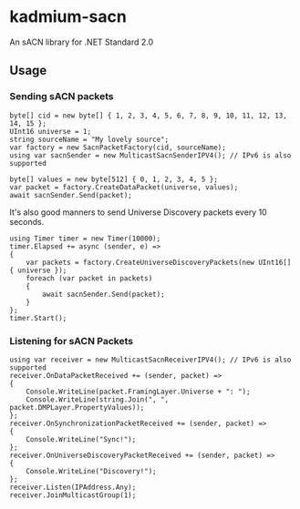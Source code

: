 # kadmium-sacn
An sACN library for .NET Standard 2.0

## Usage
### Sending sACN packets
```
byte[] cid = new byte[] { 1, 2, 3, 4, 5, 6, 7, 8, 9, 10, 11, 12, 13, 14, 15 };
UInt16 universe = 1;
string sourceName = "My lovely source";
var factory = new SacnPacketFactory(cid, sourceName);
using var sacnSender = new MulticastSacnSenderIPV4(); // IPv6 is also supported

byte[] values = new byte[512] { 0, 1, 2, 3, 4, 5 };
var packet = factory.CreateDataPacket(universe, values);
await sacnSender.Send(packet);
```

It's also good manners to send Universe Discovery packets every 10 seconds.

```
using Timer timer = new Timer(10000);
timer.Elapsed += async (sender, e) =>
{
	var packets = factory.CreateUniverseDiscoveryPackets(new UInt16[] { universe });
	foreach (var packet in packets)
	{
		await sacnSender.Send(packet);
	}
};
timer.Start();
```

### Listening for sACN Packets
```
using var receiver = new MulticastSacnReceiverIPV4(); // IPv6 is also supported
receiver.OnDataPacketReceived += (sender, packet) =>
{
	Console.WriteLine(packet.FramingLayer.Universe + ": ");
	Console.WriteLine(string.Join(", ", packet.DMPLayer.PropertyValues));
};
receiver.OnSynchronizationPacketReceived += (sender, packet) =>
{
	Console.WriteLine("Sync!");
};
receiver.OnUniverseDiscoveryPacketReceived += (sender, packet) =>
{
	Console.WriteLine("Discovery!");
};
receiver.Listen(IPAddress.Any);
receiver.JoinMulticastGroup(1);
```